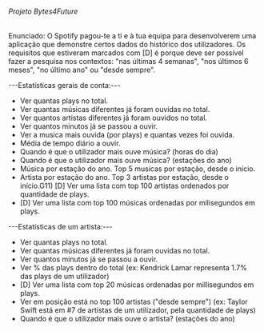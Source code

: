 ###### Projeto Bytes4Future ######

Enunciado: O Spotify pagou-te a ti e à tua equipa para desenvolverem uma aplicação que demonstre certos dados do histórico dos utilizadores.
Os requisitos que estiveram marcados com [D] é porque deve ser possível fazer a pesquisa nos contextos: "nas últimas 4 semanas", "nos últimos 6 meses", "no último ano" ou "desde sempre".

---Estatísticas gerais de conta:---
- Ver quantas plays no total.
- Ver quantas músicas diferentes já foram ouvidas no total.
- Ver quantos artistas diferentes já foram ouvidos no total.
- Ver quantos minutos já se passou a ouvir.
- Ver a musica mais ouvida (por plays) e quantas vezes foi ouvida.
- Média de tempo diário a ouvir.
- Quando é que o utilizador mais ouve música? (horas do dia)
- Quando é que o utilizador mais ouve música? (estações do ano)
- Música por estação do ano. Top 5 musicas por estação, desde o início.
- Artista por estação do ano. Top 3 artistas por estação, desde o início.G11) [D] Ver uma lista com top 100 artistas ordenados por quantidade de plays.
- [D] Ver uma lista com top 100 músicas ordenadas por milisegundos em plays.

---Estatísticas de um artista:---
- Ver quantas plays no total.
- Ver quantas músicas diferentes já foram ouvidas no total.
- Ver quantos minutos já se passou a ouvir.
- Ver % das plays dentro do total (ex: Kendrick Lamar representa 1.7% das plays de um utilizador)
- [D] Ver uma lista com top 20 músicas ordenadas por millisegundos em plays.
- Ver em posição está no top 100 artistas ("desde sempre") (ex: Taylor Swift está em #7 de artistas de um utilizador, pela quantidade de plays)
- Quando é que o utilizador mais ouve o artista? (estações do ano)
